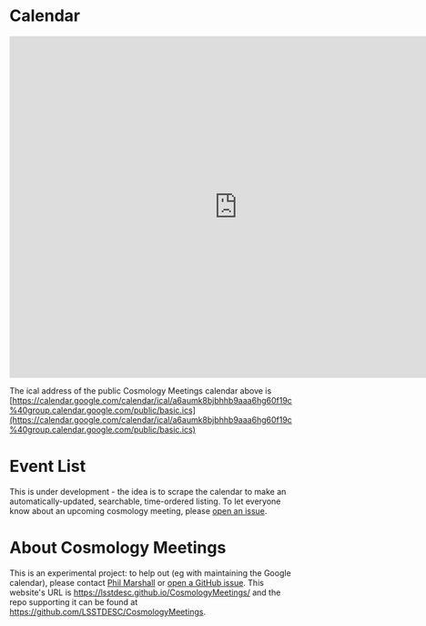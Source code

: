 # Calendar

<iframe src="https://calendar.google.com/calendar/embed?src=a6aumk8bjbhhb9aaa6hg60f19c%40group.calendar.google.com&ctz=America%2FLos_Angeles" style="border: 0" width="800" height="600" frameborder="0" scrolling="no">
</iframe>

The ical address of the public Cosmology Meetings calendar above is [https://calendar.google.com/calendar/ical/a6aumk8bjbhhb9aaa6hg60f19c%40group.calendar.google.com/public/basic.ics](https://calendar.google.com/calendar/ical/a6aumk8bjbhhb9aaa6hg60f19c%40group.calendar.google.com/public/basic.ics)

# Event List

This is under development - the idea is to scrape the calendar to make an automatically-updated, searchable, time-ordered listing. To let everyone know about an upcoming cosmology meeting, please [open an issue](https://github.com/LSSTDESC/CosmologyMeetings/issues).

# About Cosmology Meetings

This is an experimental project: to help out (eg with maintaining the Google calendar), please contact [Phil Marshall](pjm@stanford.edu) or [open a GitHub issue](https://github.com/LSSTDESC/CosmologyMeetings/issues). This website's URL is https://lsstdesc.github.io/CosmologyMeetings/ and the repo supporting it can be found at https://github.com/LSSTDESC/CosmologyMeetings.
